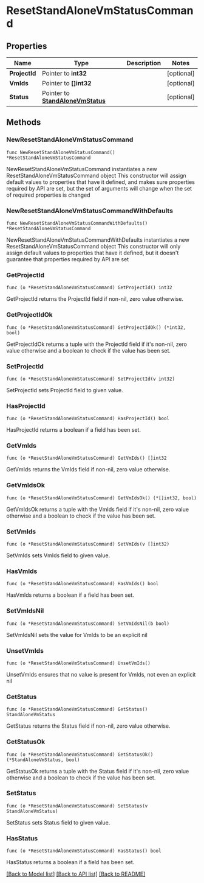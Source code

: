 # ResetStandAloneVmStatusCommand

## Properties

Name | Type | Description | Notes
------------ | ------------- | ------------- | -------------
**ProjectId** | Pointer to **int32** |  | [optional] 
**VmIds** | Pointer to **[]int32** |  | [optional] 
**Status** | Pointer to [**StandAloneVmStatus**](StandAloneVmStatus.md) |  | [optional] 

## Methods

### NewResetStandAloneVmStatusCommand

`func NewResetStandAloneVmStatusCommand() *ResetStandAloneVmStatusCommand`

NewResetStandAloneVmStatusCommand instantiates a new ResetStandAloneVmStatusCommand object
This constructor will assign default values to properties that have it defined,
and makes sure properties required by API are set, but the set of arguments
will change when the set of required properties is changed

### NewResetStandAloneVmStatusCommandWithDefaults

`func NewResetStandAloneVmStatusCommandWithDefaults() *ResetStandAloneVmStatusCommand`

NewResetStandAloneVmStatusCommandWithDefaults instantiates a new ResetStandAloneVmStatusCommand object
This constructor will only assign default values to properties that have it defined,
but it doesn't guarantee that properties required by API are set

### GetProjectId

`func (o *ResetStandAloneVmStatusCommand) GetProjectId() int32`

GetProjectId returns the ProjectId field if non-nil, zero value otherwise.

### GetProjectIdOk

`func (o *ResetStandAloneVmStatusCommand) GetProjectIdOk() (*int32, bool)`

GetProjectIdOk returns a tuple with the ProjectId field if it's non-nil, zero value otherwise
and a boolean to check if the value has been set.

### SetProjectId

`func (o *ResetStandAloneVmStatusCommand) SetProjectId(v int32)`

SetProjectId sets ProjectId field to given value.

### HasProjectId

`func (o *ResetStandAloneVmStatusCommand) HasProjectId() bool`

HasProjectId returns a boolean if a field has been set.

### GetVmIds

`func (o *ResetStandAloneVmStatusCommand) GetVmIds() []int32`

GetVmIds returns the VmIds field if non-nil, zero value otherwise.

### GetVmIdsOk

`func (o *ResetStandAloneVmStatusCommand) GetVmIdsOk() (*[]int32, bool)`

GetVmIdsOk returns a tuple with the VmIds field if it's non-nil, zero value otherwise
and a boolean to check if the value has been set.

### SetVmIds

`func (o *ResetStandAloneVmStatusCommand) SetVmIds(v []int32)`

SetVmIds sets VmIds field to given value.

### HasVmIds

`func (o *ResetStandAloneVmStatusCommand) HasVmIds() bool`

HasVmIds returns a boolean if a field has been set.

### SetVmIdsNil

`func (o *ResetStandAloneVmStatusCommand) SetVmIdsNil(b bool)`

 SetVmIdsNil sets the value for VmIds to be an explicit nil

### UnsetVmIds
`func (o *ResetStandAloneVmStatusCommand) UnsetVmIds()`

UnsetVmIds ensures that no value is present for VmIds, not even an explicit nil
### GetStatus

`func (o *ResetStandAloneVmStatusCommand) GetStatus() StandAloneVmStatus`

GetStatus returns the Status field if non-nil, zero value otherwise.

### GetStatusOk

`func (o *ResetStandAloneVmStatusCommand) GetStatusOk() (*StandAloneVmStatus, bool)`

GetStatusOk returns a tuple with the Status field if it's non-nil, zero value otherwise
and a boolean to check if the value has been set.

### SetStatus

`func (o *ResetStandAloneVmStatusCommand) SetStatus(v StandAloneVmStatus)`

SetStatus sets Status field to given value.

### HasStatus

`func (o *ResetStandAloneVmStatusCommand) HasStatus() bool`

HasStatus returns a boolean if a field has been set.


[[Back to Model list]](../README.md#documentation-for-models) [[Back to API list]](../README.md#documentation-for-api-endpoints) [[Back to README]](../README.md)


